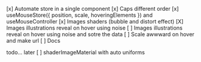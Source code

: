 [x] Automate store in a single component
[x] Caps different order
[x] useMouseStore({ position, scale, hoveringElements }) and useMouseController
[x] Images shaders (bubble and distort effect)
[X] Images illustrations reveal on hover using noise
[ ] Images illustrations reveal on hover using noise and sotre the data
[ ] Scale awwward on hover and make url
[ ] Docs


todo... later
[ ] shaderImageMaterial with auto uniforms